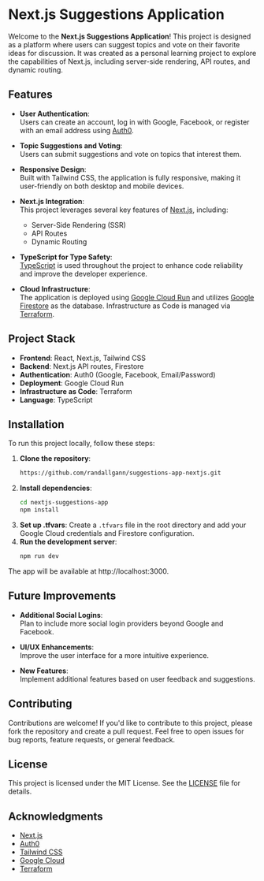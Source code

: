 # Next.js Suggestions Application

Welcome to the **Next.js Suggestions Application**! This project is designed as a platform where users can suggest topics and vote on their favorite ideas for discussion. It was created as a personal learning project to explore the capabilities of Next.js, including server-side rendering, API routes, and dynamic routing.

## Features

- **User Authentication**:  
  Users can create an account, log in with Google, Facebook, or register with an email address using [Auth0](https://auth0.com).
  
- **Topic Suggestions and Voting**:  
  Users can submit suggestions and vote on topics that interest them.

- **Responsive Design**:  
  Built with Tailwind CSS, the application is fully responsive, making it user-friendly on both desktop and mobile devices.

- **Next.js Integration**:  
  This project leverages several key features of [Next.js](https://nextjs.org/), including:
  - Server-Side Rendering (SSR)
  - API Routes
  - Dynamic Routing
  
- **TypeScript for Type Safety**:  
  [TypeScript](https://www.typescriptlang.org/) is used throughout the project to enhance code reliability and improve the developer experience.

- **Cloud Infrastructure**:  
  The application is deployed using [Google Cloud Run](https://cloud.google.com/run) and utilizes [Google Firestore](https://cloud.google.com/firestore) as the database. Infrastructure as Code is managed via [Terraform](https://www.terraform.io/).

## Project Stack

- **Frontend**: React, Next.js, Tailwind CSS
- **Backend**: Next.js API routes, Firestore
- **Authentication**: Auth0 (Google, Facebook, Email/Password)
- **Deployment**: Google Cloud Run
- **Infrastructure as Code**: Terraform
- **Language**: TypeScript

## Installation

To run this project locally, follow these steps:

1. **Clone the repository**:
   ```bash
   https://github.com/randallgann/suggestions-app-nextjs.git
2. **Install dependencies**:
   ```bash
   cd nextjs-suggestions-app
   npm install
   ```
3. **Set up .tfvars**:
    Create a `.tfvars` file in the root directory and add your Google Cloud credentials and Firestore configuration.
4. **Run the development server**:
   ```bash
   npm run dev
   ```

The app will be available at http://localhost:3000.

## Future Improvements

- **Additional Social Logins**:  
  Plan to include more social login providers beyond Google and Facebook.
  
- **UI/UX Enhancements**:  
  Improve the user interface for a more intuitive experience.

- **New Features**:  
  Implement additional features based on user feedback and suggestions.

## Contributing

Contributions are welcome! If you'd like to contribute to this project, please fork the repository and create a pull request. Feel free to open issues for bug reports, feature requests, or general feedback.

## License

This project is licensed under the MIT License. See the [LICENSE](./LICENSE) file for details.

## Acknowledgments

- [Next.js](https://nextjs.org/)
- [Auth0](https://auth0.com/)
- [Tailwind CSS](https://tailwindcss.com/)
- [Google Cloud](https://cloud.google.com/)
- [Terraform](https://www.terraform.io/)


